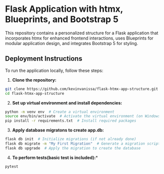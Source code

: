 # Flask Application with htmx, Blueprints, and Bootstrap 5

This repository contains a personalized structure for a Flask application that incorporates htmx for enhanced frontend interactions, uses Blueprints for modular application design, and integrates Bootstrap 5 for styling.

## Deployment Instructions

To run the application locally, follow these steps:

1. **Clone the repository:**
```bash
git clone https://github.com/kevinvanissa/flask-htmx-app-structure.git
cd flask-htmx-app-structure 
```
   2. **Set up virtual environment and install dependencies:**
```bash
python -m venv env  # Create a virtual environment
source env/bin/activate  # Activate the virtual environment (on Windows use `env\Scripts\activate`)
pip install -r requirements.txt  # Install required packages
```
     
  3. **Apply database migratons to create app.db:**
```bash
flask db init  # Initialize migrations (if not already done)
flask db migrate -m "My First Migration"  # Generate a migration script
flask db upgrade  # Apply the migration to create the database
```
4. **To perform tests(basic test is included):***
```bash
pytest
```
